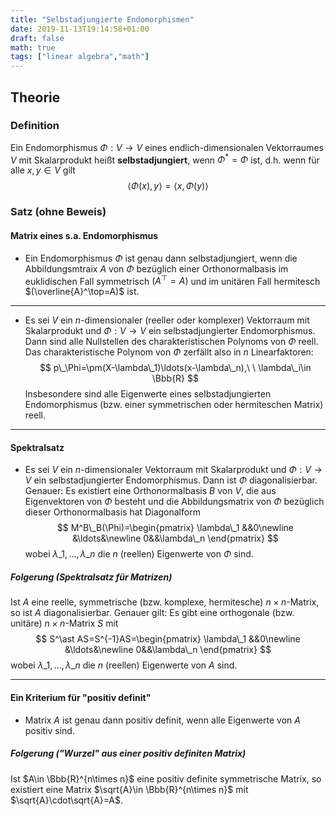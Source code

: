 ```yaml
---
title: "Selbstadjungierte Endomorphismen"
date: 2019-11-13T19:14:58+01:00
draft: false
math: true
tags: ["linear algebra","math"]
---
```


## Theorie

### Definition

Ein Endomorphismus $\Phi:V\to V$ eines endlich-dimensionalen Vektorraumes $V$ mit Skalarprodukt heißt __selbstadjungiert__, wenn $\Phi^\ast=\Phi$ ist, d.h. wenn für alle $x,y\in V$ gilt
$$
\langle\Phi(x),y\rangle=\langle x,\Phi(y)\rangle
$$

### Satz (ohne Beweis)

#### Matrix eines s.a. Endomorphismus

+ Ein Endomorphismus $\Phi$ ist genau dann selbstadjungiert, wenn die Abbildungsmtraix $A$ von $\Phi$ bezüglich einer Orthonormalbasis im euklidischen Fall symmetrisch $(A^\top=A)$ und im unitären Fall hermitesch $(\overline{A}^\top=A)$ ist.

---

+ Es sei $V$ ein $n$-dimensionaler (reeller oder komplexer) Vektorraum mit Skalarprodukt und $\Phi:V\to V$ ein selbstadjungierter Endomorphismus. Dann sind alle Nullstellen des charakteristischen Polynoms von $\Phi$ reell. Das charakteristische Polynom von $\Phi$ zerfällt also in $n$ Linearfaktoren:
$$
p\_\Phi=\pm(X-\lambda\_1)\ldots(x-\lambda\_n),\ \ \lambda\_i\in \Bbb{R}
$$
Insbesondere sind alle Eigenwerte eines selbstadjungierten Endomorphismus (bzw. einer symmetrischen oder hermiteschen Matrix) reell.

---

#### Spektralsatz

+ Es sei $V$ ein $n$-dimensionaler Vektorraum mit Skalarprodukt und $\Phi:V\to V$ ein selbstadjungierter Endomorphismus. Dann ist $\Phi$ diagonalisierbar. Genauer: Es existiert eine Orthonormalbasis $B$ von $V$, die aus Eigenvektoren von $\Phi$ besteht und die Abbildungsmatrix von $\Phi$ bezüglich dieser Orthonormalbasis hat Diagonalform
$$
M^B\_B(\Phi)=\begin{pmatrix}
\lambda\_1 &&0\newline
&\ldots&\newline
0&&\lambda\_n    
\end{pmatrix}
$$
wobei $\lambda\_1,\ldots,\lambda\_n$ die $n$ (reellen) Eigenwerte von $\Phi$ sind.

##### Folgerung (Spektralsatz für Matrizen)

Ist $A$ eine reelle, symmetrische (bzw. komplexe, hermitesche) $n\times n$-Matrix, so ist $A$ diagonalisierbar. Genauer gilt:
Es gibt eine orthogonale (bzw. unitäre) $n\times n$-Matrix $S$ mit
$$
S^\ast AS=S^{-1}AS=\begin{pmatrix}
\lambda\_1 &&0\newline
&\ldots&\newline
0&&\lambda\_n    
\end{pmatrix}
$$
wobei $\lambda\_1,\ldots,\lambda\_n$ die $n$ (reellen) Eigenwerte von $A$ sind.

---

#### Ein Kriterium für "positiv definit"

+ Matrix $A$ ist genau dann positiv definit, wenn alle Eigenwerte von $A$ positiv sind.

##### Folgerung ("Wurzel" aus einer positiv definiten Matrix)

Ist $A\in \Bbb{R}^{n\times n}$ eine positiv definite symmetrische Matrix, so existiert eine Matrix $\sqrt{A}\in \Bbb{R}^{n\times n}$ mit $\sqrt{A}\cdot\sqrt{A}=A$.